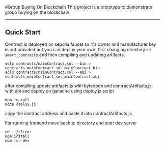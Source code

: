 #Group Buying On Blockchain
This project is a prototype to demonstrate group buying on the blockchain.

---
## Quick Start

Contract is deployed on sepolia faucet so it's owner and manufacturer key is not provided but you can deploy your own.
first changing directory
`cd smart_contracts`
and then compiling and updating artifacts.
```
solc contracts/mainContract.sol --bin > contracts_mainContract_sol_mainContract.bin
solc contracts/mainContract.col --abi > contracts_mainContract_sol_mainContract.abi
```

after compiling update artifacts.js with bytecode and contractArtifacts.js with abi and deploy on ganache using deploy.js script
```
npm install
node deploy.js
```
copy the contract address and paste it into contractArtifacts.js

For running frontend move back to directory and start dev server
```
cd ../client
npm install
npm run dev
```
